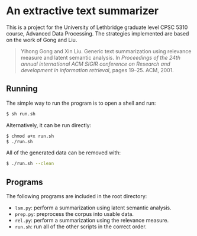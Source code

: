 # An extractive text summarizer

This is a project for the University of Lethbridge graduate level CPSC 5310
course, Advanced Data Processing. The strategies implemented are based on the
work of Gong and Liu.

> Yihong Gong and Xin Liu. Generic text summarization using relevance measure
> and latent semantic analysis.
> In _Proceedings of the 24th annual international ACM SIGIR conference on
> Research and development in information retrieval_, pages 19–25. ACM, 2001.

## Running

The simple way to run the program is to open a shell and run:

```sh
$ sh run.sh
```

Alternatively, it can be run directly:

```sh
$ chmod a+x run.sh
$ ./run.sh
```

All of the generated data can be removed with:

```sh
$ ./run.sh --clean
```

## Programs

The following programs are included in the root directory:

* `lsm.py`: perform a summarization using latent semantic analysis.
* `prep.py`: preprocess the corpus into usable data.
* `rel.py`: perform a summarization using the relevance measure.
* `run.sh`: run all of the other scripts in the correct order.

